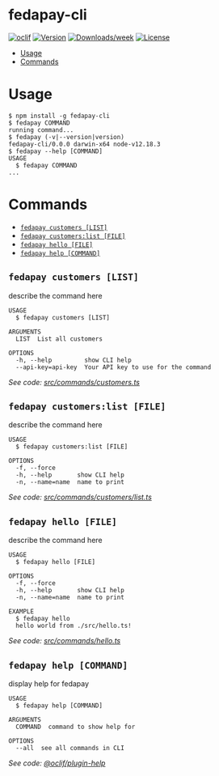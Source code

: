 fedapay-cli
===========



[![oclif](https://img.shields.io/badge/cli-oclif-brightgreen.svg)](https://oclif.io)
[![Version](https://img.shields.io/npm/v/fedapay-cli.svg)](https://npmjs.org/package/fedapay-cli)
[![Downloads/week](https://img.shields.io/npm/dw/fedapay-cli.svg)](https://npmjs.org/package/fedapay-cli)
[![License](https://img.shields.io/npm/l/fedapay-cli.svg)](https://github.com/brexis/fedapay-cli/blob/master/package.json)

<!-- toc -->
* [Usage](#usage)
* [Commands](#commands)
<!-- tocstop -->
# Usage
<!-- usage -->
```sh-session
$ npm install -g fedapay-cli
$ fedapay COMMAND
running command...
$ fedapay (-v|--version|version)
fedapay-cli/0.0.0 darwin-x64 node-v12.18.3
$ fedapay --help [COMMAND]
USAGE
  $ fedapay COMMAND
...
```
<!-- usagestop -->
# Commands
<!-- commands -->
* [`fedapay customers [LIST]`](#fedapay-customers-list)
* [`fedapay customers:list [FILE]`](#fedapay-customerslist-file)
* [`fedapay hello [FILE]`](#fedapay-hello-file)
* [`fedapay help [COMMAND]`](#fedapay-help-command)

## `fedapay customers [LIST]`

describe the command here

```
USAGE
  $ fedapay customers [LIST]

ARGUMENTS
  LIST  List all customers

OPTIONS
  -h, --help         show CLI help
  --api-key=api-key  Your API key to use for the command
```

_See code: [src/commands/customers.ts](https://github.com/brexis/fedapay-cli/blob/v0.0.0/src/commands/customers.ts)_

## `fedapay customers:list [FILE]`

describe the command here

```
USAGE
  $ fedapay customers:list [FILE]

OPTIONS
  -f, --force
  -h, --help       show CLI help
  -n, --name=name  name to print
```

_See code: [src/commands/customers/list.ts](https://github.com/brexis/fedapay-cli/blob/v0.0.0/src/commands/customers/list.ts)_

## `fedapay hello [FILE]`

describe the command here

```
USAGE
  $ fedapay hello [FILE]

OPTIONS
  -f, --force
  -h, --help       show CLI help
  -n, --name=name  name to print

EXAMPLE
  $ fedapay hello
  hello world from ./src/hello.ts!
```

_See code: [src/commands/hello.ts](https://github.com/brexis/fedapay-cli/blob/v0.0.0/src/commands/hello.ts)_

## `fedapay help [COMMAND]`

display help for fedapay

```
USAGE
  $ fedapay help [COMMAND]

ARGUMENTS
  COMMAND  command to show help for

OPTIONS
  --all  see all commands in CLI
```

_See code: [@oclif/plugin-help](https://github.com/oclif/plugin-help/blob/v3.2.0/src/commands/help.ts)_
<!-- commandsstop -->
